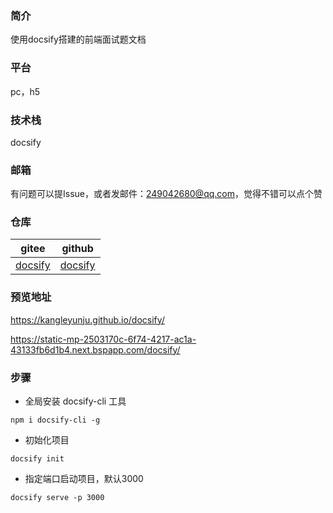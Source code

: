 ### 简介
使用docsify搭建的前端面试题文档

### 平台
pc，h5

### 技术栈
docsify

### 邮箱
有问题可以提Issue，或者发邮件：249042680@qq.com，觉得不错可以点个赞

### 仓库
| gitee | github |
| --- | --- |
| [docsify](https://gitee.com/kangleyunju/docsify) | [docsify](https://github.com/kangleyunju/docsify) |

### 预览地址
https://kangleyunju.github.io/docsify/

https://static-mp-2503170c-6f74-4217-ac1a-43133fb6d1b4.next.bspapp.com/docsify/

### 步骤
* 全局安装 docsify-cli 工具

```
npm i docsify-cli -g
```
* 初始化项目

```
docsify init
```
* 指定端口启动项目，默认3000

```
docsify serve -p 3000
```